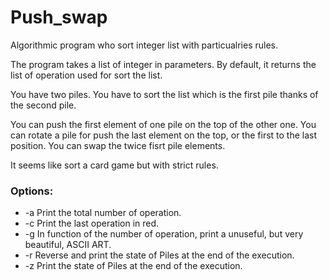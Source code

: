 # Push_swap

Algorithmic program who sort integer list with particualries rules.

The program takes a list of integer in parameters.
By default, it returns the list of operation used for sort the list.

You have two piles. You have to sort the list which is the first pile thanks of the second pile.

You can push the first element of one pile on the top of the other one.
You can rotate a pile for push the last element on the top, or the first to the last position.
You can swap the twice fisrt pile elements.

It seems like sort a card game but with strict rules.

### Options:

- -a
    Print the total number of operation.
- -c
    Print the last operation in red.
- -g
    In function of the number of operation, print a unuseful, but very beautiful, ASCII ART.
- -r
    Reverse and print the state of Piles at the end of the execution.
- -z
    Print the state of Piles at the end of the execution.

